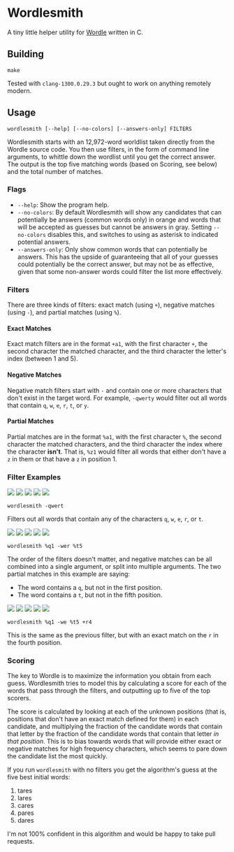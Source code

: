 # Wordlesmith

A tiny little helper utility for [Wordle](https://www.powerlanguage.co.uk/wordle/) written in C.

## Building

```
make
```

Tested with `clang-1300.0.29.3` but ought to work on anything remotely modern.

## Usage

`wordlesmith [--help] [--no-colors] [--answers-only] FILTERS`

Wordlesmith starts with an 12,972-word worldlist taken directly from the Wordle source code. You then use filters, in the form of command line arguments, to whittle down the wordlist until you get the correct answer. The output is the top five matching words (based on Scoring, see below) and the total number of matches.

### Flags

- `--help`: Show the program help.
- `--no-colors`: By default Wordlesmith will show any candidates that can potentially be answers (common words only) in orange and words that will be accepted as guesses but cannot be answers in gray. Setting `--no-colors` disables this, and switches to using as asterisk to indicated potential answers.
- `--answers-only`: Only show common words that can potentially be answers. This has the upside of guaranteeing that all of your guesses could potentially be the correct answer, but may not be as effective, given that some non-answer words could filter the list more effectively.

### Filters

There are three kinds of filters: exact match (using `+`), negative matches (using `-`), and partial matches (using `%`).

#### Exact Matches

Exact match filters are in the format `+a1`, with the first character `+`, the second character the matched character, and the third character the letter's index (between 1 and 5).

#### Negative Matches

Negative match filters start with `-` and contain one or more characters that don't exist in the target word. For example, `-qwerty` would filter out all words that contain `q`, `w`, `e`, `r`, `t`, or `y`.

#### Partial Matches

Partial matches are in the format `%a1`, with the first character `%`, the second character the matched characters, and the third character the index where the character **isn't**. That is, `%z1` would filter all words that either don't have a `z` in them or that have a `z` in position 1.

### Filter Examples

![](https://via.placeholder.com/64/808080/000000?text=Q) ![](https://via.placeholder.com/64/808080/000000?text=W) ![](https://via.placeholder.com/64/808080/000000?text=E) ![](https://via.placeholder.com/64/808080/000000?text=R) ![](https://via.placeholder.com/64/808080/000000?text=T)

`wordlesmith -qwert`

Filters out all words that contain any of the characters `q`, `w`, `e`, `r`, or `t`.

![](https://via.placeholder.com/64/ffff00/000000?text=Q) ![](https://via.placeholder.com/64/808080/000000?text=W) ![](https://via.placeholder.com/64/808080/000000?text=E) ![](https://via.placeholder.com/64/808080/000000?text=R) ![](https://via.placeholder.com/64/ffff00/000000?text=T)

`wordlesmith %q1 -wer %t5`

The order of the filters doesn't matter, and negative matches can be all combined into a single argument, or split into multiple arguments. The two partial matches in this example are saying:

- The word contains a `q`, but not in the first position.
- The word contains a `t`, but not in the fifth position.

![](https://via.placeholder.com/64/ffff00/000000?text=Q) ![](https://via.placeholder.com/64/808080/000000?text=W) ![](https://via.placeholder.com/64/808080/000000?text=E) ![](https://via.placeholder.com/64/00ff00/000000?text=R) ![](https://via.placeholder.com/64/ffff00/000000?text=T)

`wordlesmith %q1 -we %t5 +r4`

This is the same as the previous filter, but with an exact match on the `r` in the fourth position.

### Scoring

The key to Wordle is to maximize the information you obtain from each guess. Wordlesmith tries to model this by calculating a score for each of the words that pass through the filters, and outputting up to five of the top scorers.

The score is calculated by looking at each of the unknown positions (that is, positions that don't have an exact match defined for them) in each candidate, and multiplying the fraction of the candidate words that contain that letter by the fraction of the candidate words that contain that letter _in that position_. This is to bias towards words that will provide either exact or negative matches for high frequency characters, which seems to pare down the candidate list the most quickly.

If you run `wordlesmith` with no filters you get the algorithm's guess at the five best initial words:

1. tares
2. lares
3. cares
4. pares
5. dares

I'm not 100% confident in this algorithm and would be happy to take pull requests.
